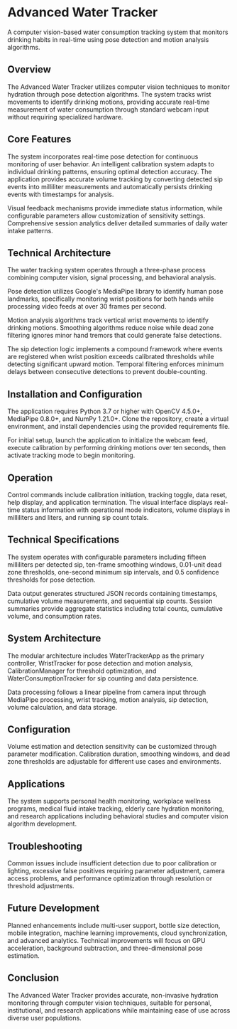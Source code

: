 # Advanced Water Tracker

A computer vision-based water consumption tracking system that monitors drinking habits in real-time using pose detection and motion analysis algorithms.

## Overview

The Advanced Water Tracker utilizes computer vision techniques to monitor hydration through pose detection algorithms. The system tracks wrist movements to identify drinking motions, providing accurate real-time measurement of water consumption through standard webcam input without requiring specialized hardware.

## Core Features

The system incorporates real-time pose detection for continuous monitoring of user behavior. An intelligent calibration system adapts to individual drinking patterns, ensuring optimal detection accuracy. The application provides accurate volume tracking by converting detected sip events into milliliter measurements and automatically persists drinking events with timestamps for analysis.

Visual feedback mechanisms provide immediate status information, while configurable parameters allow customization of sensitivity settings. Comprehensive session analytics deliver detailed summaries of daily water intake patterns.

## Technical Architecture

The water tracking system operates through a three-phase process combining computer vision, signal processing, and behavioral analysis.

Pose detection utilizes Google's MediaPipe library to identify human pose landmarks, specifically monitoring wrist positions for both hands while processing video feeds at over 30 frames per second.

Motion analysis algorithms track vertical wrist movements to identify drinking motions. Smoothing algorithms reduce noise while dead zone filtering ignores minor hand tremors that could generate false detections.

The sip detection logic implements a compound framework where events are registered when wrist position exceeds calibrated thresholds while detecting significant upward motion. Temporal filtering enforces minimum delays between consecutive detections to prevent double-counting.

## Installation and Configuration

The application requires Python 3.7 or higher with OpenCV 4.5.0+, MediaPipe 0.8.0+, and NumPy 1.21.0+. Clone the repository, create a virtual environment, and install dependencies using the provided requirements file.

For initial setup, launch the application to initialize the webcam feed, execute calibration by performing drinking motions over ten seconds, then activate tracking mode to begin monitoring.

## Operation

Control commands include calibration initiation, tracking toggle, data reset, help display, and application termination. The visual interface displays real-time status information with operational mode indicators, volume displays in milliliters and liters, and running sip count totals.

## Technical Specifications

The system operates with configurable parameters including fifteen milliliters per detected sip, ten-frame smoothing windows, 0.01-unit dead zone thresholds, one-second minimum sip intervals, and 0.5 confidence thresholds for pose detection.

Data output generates structured JSON records containing timestamps, cumulative volume measurements, and sequential sip counts. Session summaries provide aggregate statistics including total counts, cumulative volume, and consumption rates.

## System Architecture

The modular architecture includes WaterTrackerApp as the primary controller, WristTracker for pose detection and motion analysis, CalibrationManager for threshold optimization, and WaterConsumptionTracker for sip counting and data persistence.

Data processing follows a linear pipeline from camera input through MediaPipe processing, wrist tracking, motion analysis, sip detection, volume calculation, and data storage.

## Configuration

Volume estimation and detection sensitivity can be customized through parameter modification. Calibration duration, smoothing windows, and dead zone thresholds are adjustable for different use cases and environments.

## Applications

The system supports personal health monitoring, workplace wellness programs, medical fluid intake tracking, elderly care hydration monitoring, and research applications including behavioral studies and computer vision algorithm development.

## Troubleshooting

Common issues include insufficient detection due to poor calibration or lighting, excessive false positives requiring parameter adjustment, camera access problems, and performance optimization through resolution or threshold adjustments.

## Future Development

Planned enhancements include multi-user support, bottle size detection, mobile integration, machine learning improvements, cloud synchronization, and advanced analytics. Technical improvements will focus on GPU acceleration, background subtraction, and three-dimensional pose estimation.

## Conclusion

The Advanced Water Tracker provides accurate, non-invasive hydration monitoring through computer vision techniques, suitable for personal, institutional, and research applications while maintaining ease of use across diverse user populations.
